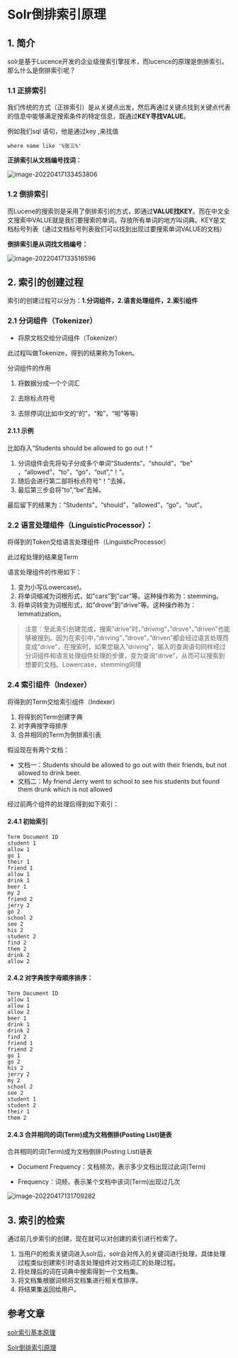 # Solr倒排索引原理

## 1. 简介

solr是基于Lucence开发的企业级搜索引擎技术，而lucence的原理是倒排索引。那么什么是倒排索引呢？

### 1.1 正排索引

我们传统的方式（正排索引）是从关键点出发，然后再通过关键点找到关键点代表的信息中能够满足搜索条件的特定信息，既通过**KEY寻找VALUE**。

例如我们sql 语句，他是通过key ,来找值

```
where name like '%张三%'
```

**正排索引从文档编号找词：**

![image-20220417133453806](https://abelsun-1256449468.cos.ap-beijing.myqcloud.com/image/image-20220417133453806.png)

### 1.2 倒排索引

而Lucene的搜索则是采用了倒排索引的方式，即通过**VALUE找KEY**。而在中文全文搜索中VALUE就是我们要搜索的单词，存放所有单词的地方叫词典。KEY是文档标号列表（通过文档标号列表我们可以找到出现过要搜索单词VALUE的文档）

**倒排索引是从词找文档编号：**

![image-20220417133516596](https://abelsun-1256449468.cos.ap-beijing.myqcloud.com/image/image-20220417133516596.png)

## 2. 索引的创建过程

索引的创建过程可以分为：**1.分词组件，2.语言处理组件，2.索引组件**

### 2.1 分词组件（Tokenizer）

- 将原文档交给分词组件（Tokenizer）

此过程叫做Tokenize，得到的结果称为Token。

分词组件的作用

1. 将数据分成一个个词汇

2. 去除标点符号

3. 去除停词(比如中文的“的”，“和”，“啦”等等)

#### 2.1.1 示例

比如存入“Students should be allowed to go out！”

1. 分词组件会先将句子分成多个单词“Students”，“should”，“be” ，“allowed”，“to”，“go”，“out”,“！”。
2. 随后会进行第二部将标点符号“！”去掉，
3. 最后第三步会将“to”,“be”去掉。

最后留下的结果为：“Students”，“should”，“allowed”，“go”，“out”。

### 2.2 语言处理组件（LinguisticProcessor）：

将得到的Token交给语言处理组件（LinguisticProcessor）

此过程处理的结果是Term

 语言处理组件的作用如下：

1. 变为小写(Lowercase)。 
2. 将单词缩减为词根形式，如”cars”到”car”等。这种操作称为：stemming。
3. 将单词转变为词根形式，如”drove”到”drive”等。这种操作称为：lemmatization。

> 注意：至此索引创建完成，搜索”drive”时，”driving”，”drove”，”driven”也能够被搜到。因为在索引中，”driving”，”drove”，”driven”都会经过语言处理而变成”drive”，在搜索时，如果您输入”driving”，输入的查询语句同样经过分词组件和语言处理组件处理的步骤，变为查询”drive”，从而可以搜索到想要的文档。Lowercase，stemming同理

### 2.4 **索引组件（Indexer）**

将得到的Term交给索引组件（Indexer）

1. 将得到的Term创建字典
2. 对字典按字母排序
3. 合并相同的Term为倒排索引表

 假设现在有两个文档：

- 文档一：Students should be allowed to go out with their friends, but not allowed to drink beer. 
- 文档二：My friend Jerry went to school to see his students but found them drunk which is not allowed

经过前两个组件的处理后得到如下索引：

#### 2.4.1 初始索引

```
Term Document ID
student 1
allow 1
go 1
their 1
friend 1
allow 1
drink 1
beer 1
my 2
friend 2
jerry 2
go 2
school 2
see 2
his 2
student 2
find 2
them 2
drink 2
allow 2
```

#### 2.4.2 对字典按字母顺序排序：

```
Term Document ID
allow 1
allow 1
allow 2
beer 1
drink 1
drink 2
find 2
friend 1
friend 2
go 1
go 2
his 2
jerry 2
my 2
school 2
see 2
student 1
student 2
their 1
them 2
```

#### 2.4.3 合并相同的词(Term)成为文档倒排(Posting List)链表

合并相同的词(Term)成为文档倒排(Posting List)链表

- Document Frequency：文档频次，表示多少文档出现过此词(Term)

- Frequency：词频，表示某个文档中该词(Term)出现过几次

![image-20220417131709282](https://abelsun-1256449468.cos.ap-beijing.myqcloud.com/image/image-20220417131709282.png)



## 3. **索引的检索**

通过前几步索引的创建，现在就可以对创建的索引进行检索了。

1. 当用户的检索关键词进入solr后，solr会对传入的关键词进行处理，具体处理过程类似创建索引时语言处理组件对文档词汇的处理过程。
2. 将处理后的词在词典中搜索得到一个文档集。
3. 将文档集根据词频将文档集进行相关性排序。
4. 将结果集返回给用户。

## 参考文章

[solr索引基本原理](https://cloud.tencent.com/developer/article/1675434)

[Solr倒排索引原理](https://blog.nowcoder.net/n/7806530b1e9343848024ec20e87ff8cf)